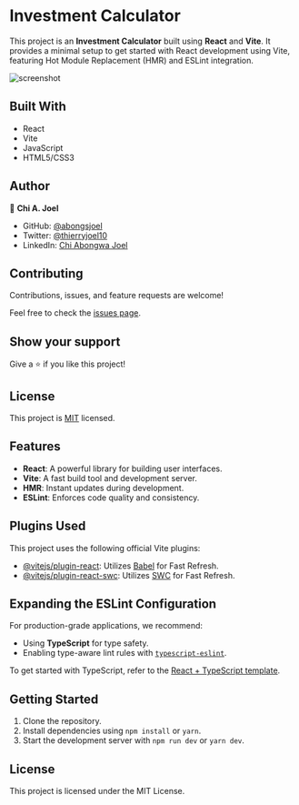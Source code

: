 # Investment Calculator

This project is an **Investment Calculator** built using **React** and **Vite**. It provides a minimal setup to get started with React development using Vite, featuring Hot Module Replacement (HMR) and ESLint integration.

![screenshot](../main/screenshot.png)

## Built With

- React
- Vite
- JavaScript
- HTML5/CSS3

## Author

👤 **Chi A. Joel**

- GitHub: [@abongsjoel](https://github.com/abongsjoel)
- Twitter: [@thierryjoel10](https://twitter.com/ThierryJoel10)
- LinkedIn: [Chi Abongwa Joel](https://www.linkedin.com/in/joel-chi-b4285a97/)

## Contributing

Contributions, issues, and feature requests are welcome!

Feel free to check the [issues page](https://github.com/abongsjoel/investment-calculator/issues).

## Show your support

Give a ⭐️ if you like this project!

## License

  <p>This project is <a href="../main/LICENSE">MIT</a> licensed.</p>

## Features

- **React**: A powerful library for building user interfaces.
- **Vite**: A fast build tool and development server.
- **HMR**: Instant updates during development.
- **ESLint**: Enforces code quality and consistency.

## Plugins Used

This project uses the following official Vite plugins:

- [@vitejs/plugin-react](https://github.com/vitejs/vite-plugin-react/blob/main/packages/plugin-react/README.md): Utilizes [Babel](https://babeljs.io/) for Fast Refresh.
- [@vitejs/plugin-react-swc](https://github.com/vitejs/vite-plugin-react-swc): Utilizes [SWC](https://swc.rs/) for Fast Refresh.

## Expanding the ESLint Configuration

For production-grade applications, we recommend:

- Using **TypeScript** for type safety.
- Enabling type-aware lint rules with [`typescript-eslint`](https://typescript-eslint.io).

To get started with TypeScript, refer to the [React + TypeScript template](https://github.com/vitejs/vite/tree/main/packages/create-vite/template-react-ts).

## Getting Started

1. Clone the repository.
2. Install dependencies using `npm install` or `yarn`.
3. Start the development server with `npm run dev` or `yarn dev`.

## License

This project is licensed under the MIT License.
